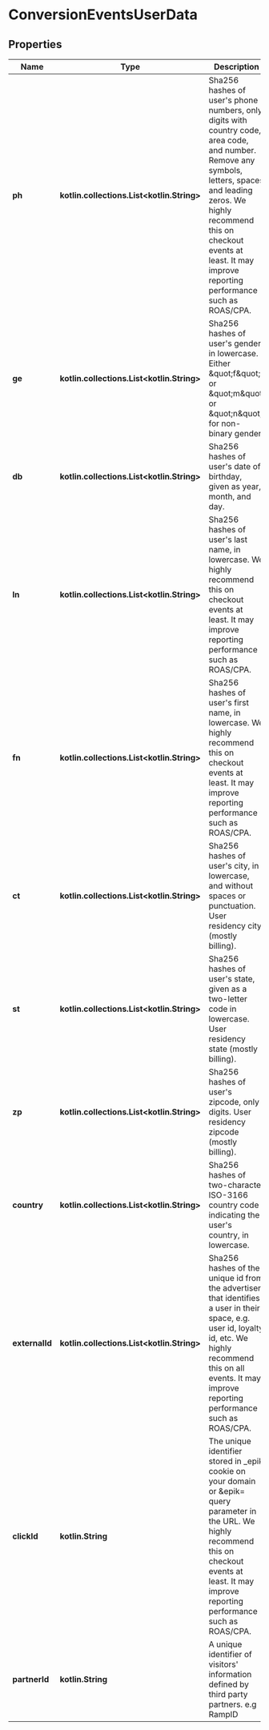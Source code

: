 
# ConversionEventsUserData

## Properties
Name | Type | Description | Notes
------------ | ------------- | ------------- | -------------
**ph** | **kotlin.collections.List&lt;kotlin.String&gt;** | Sha256 hashes of user&#39;s phone numbers, only digits with country code, area code, and number. Remove any symbols, letters, spaces and leading zeros. We highly recommend this on checkout events at least. It may improve reporting performance such as ROAS/CPA. |  [optional]
**ge** | **kotlin.collections.List&lt;kotlin.String&gt;** | Sha256 hashes of user&#39;s gender, in lowercase. Either \&quot;f\&quot; or \&quot;m\&quot; or \&quot;n\&quot; for non-binary gender. |  [optional]
**db** | **kotlin.collections.List&lt;kotlin.String&gt;** | Sha256 hashes of user&#39;s date of birthday, given as year, month, and day. |  [optional]
**ln** | **kotlin.collections.List&lt;kotlin.String&gt;** | Sha256 hashes of user&#39;s last name, in lowercase. We highly recommend this on checkout events at least. It may improve reporting performance such as ROAS/CPA. |  [optional]
**fn** | **kotlin.collections.List&lt;kotlin.String&gt;** | Sha256 hashes of user&#39;s first name, in lowercase. We highly recommend this on checkout events at least. It may improve reporting performance such as ROAS/CPA. |  [optional]
**ct** | **kotlin.collections.List&lt;kotlin.String&gt;** | Sha256 hashes of user&#39;s city, in lowercase, and without spaces or punctuation. User residency city (mostly billing). |  [optional]
**st** | **kotlin.collections.List&lt;kotlin.String&gt;** | Sha256 hashes of user&#39;s state, given as a two-letter code in lowercase. User residency state (mostly billing). |  [optional]
**zp** | **kotlin.collections.List&lt;kotlin.String&gt;** | Sha256 hashes of user&#39;s zipcode, only digits. User residency zipcode (mostly billing). |  [optional]
**country** | **kotlin.collections.List&lt;kotlin.String&gt;** | Sha256 hashes of two-character ISO-3166 country code indicating the user&#39;s country, in lowercase. |  [optional]
**externalId** | **kotlin.collections.List&lt;kotlin.String&gt;** | Sha256 hashes of the unique id from the advertiser that identifies a user in their space, e.g. user id, loyalty id, etc. We highly recommend this on all events. It may improve reporting performance such as ROAS/CPA. |  [optional]
**clickId** | **kotlin.String** | The unique identifier stored in _epik cookie on your domain or &amp;epik&#x3D; query parameter in the URL. We highly recommend this on checkout events at least. It may improve reporting performance such as ROAS/CPA. |  [optional]
**partnerId** | **kotlin.String** | A unique identifier of visitors&#39; information defined by third party partners. e.g RampID |  [optional]




